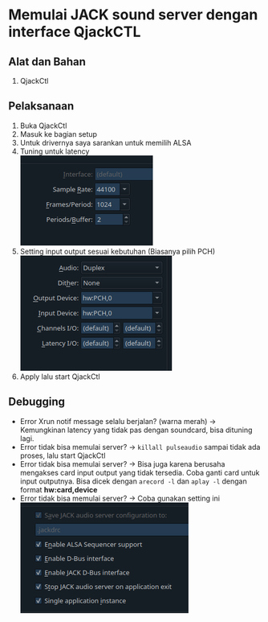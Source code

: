 # Memulai JACK sound server dengan interface QjackCTL

## Alat dan Bahan

1. QjackCtl

## Pelaksanaan

1. Buka QjackCtl
2. Masuk ke bagian setup
3. Untuk drivernya saya sarankan untuk memilih ALSA
4. Tuning untuk latency  
   ![](image/qjack-setting1.png)
5. Setting input output sesuai kebutuhan (Biasanya pilih PCH)  
   ![](image/qjack-setting2.png)
6. Apply lalu start QjackCtl

## Debugging

- Error Xrun notif message selalu berjalan? (warna merah) -> Kemungkinan latency yang tidak pas dengan soundcard, bisa dituning lagi.
- Error tidak bisa memulai server? -> `killall pulseaudio` sampai tidak ada proses, lalu start QjackCtl
- Error tidak bisa memulai server? -> Bisa juga karena berusaha mengakses card input output yang tidak tersedia. Coba ganti card untuk input outputnya. Bisa dicek dengan `arecord -l` dan `aplay -l` dengan format **hw:card,device**
- Error tidak bisa memulai server? -> Coba gunakan setting ini  
  ![](image/qjack-setting-alternate.png)

